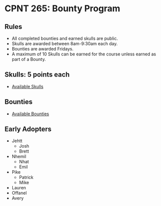 # CPNT 265: Bounty Program
## Rules
- All completed bounties and earned skulls are public.
- Skulls are awarded between 8am-9:30am each day.
- Bounties are awarded Fridays.
- A maximum of 10 Skulls can be earned for the course unless earned as part of a Bounty.

## Skulls: 5 points each
- [Available Skulls](skulls)

## Bounties
- [Available Bounties](bounties)

## Early Adopters
- Jehtt
  - Josh
  - Brett
- Nhemil
  - Nhat
  - Emil
- Pike
  - Patrick
  - Mike
- Lauren
- Offanel
- Avery